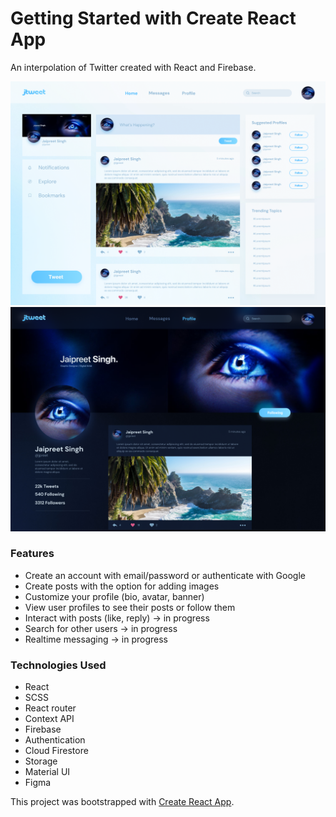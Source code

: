 # Getting Started with Create React App
An interpolation of Twitter created with React and Firebase.

![Home Page Preview](https://github.com/Jpreet927/jtweet/blob/main/src/Assets/Images/Home-Preview.png)
![Profile Preview](https://github.com/Jpreet927/jtweet/blob/main/src/Assets/Images/Profile-Preview.png)

### Features
 - Create an account with email/password or authenticate with Google
 - Create posts with the option for adding images
 - Customize your profile (bio, avatar, banner)
 - View user profiles to see their posts or follow them
 - Interact with posts (like, reply) -> in progress
 - Search for other users -> in progress
 - Realtime messaging -> in progress

### Technologies Used
 - React
 - SCSS
 - React router
 - Context API
 - Firebase  
  - Authentication
  - Cloud Firestore
  - Storage
 - Material UI 
 - Figma

This project was bootstrapped with [Create React App](https://github.com/facebook/create-react-app).
